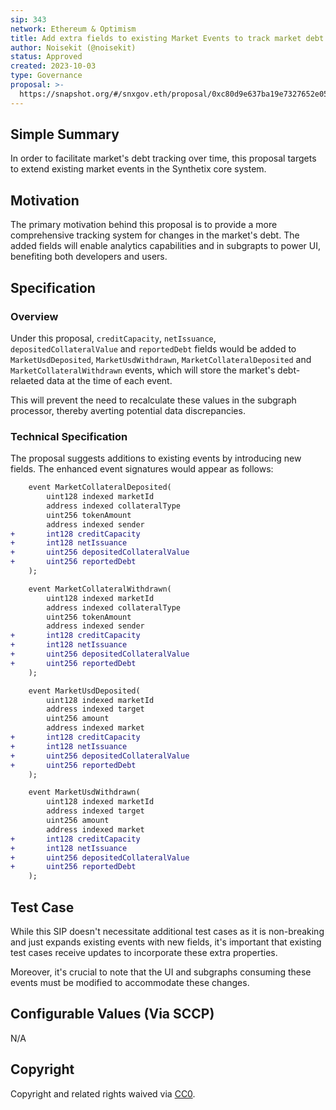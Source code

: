 ```yaml
---
sip: 343
network: Ethereum & Optimism
title: Add extra fields to existing Market Events to track market debt changes
author: Noisekit (@noisekit)
status: Approved
created: 2023-10-03
type: Governance
proposal: >-
  https://snapshot.org/#/snxgov.eth/proposal/0xc80d9e637ba19e7327652e05fbe1f3c948e4aae1bb618241e1377930dadbfbac
---
```


## Simple Summary

In order to facilitate market's debt tracking over time, this proposal targets to extend existing market events in the Synthetix core system. 

## Motivation

The primary motivation behind this proposal is to provide a more comprehensive tracking system for changes in the market's debt. The added fields will enable analytics capabilities and in subgrapts to power UI, benefiting both developers and users.

## Specification

### Overview

Under this proposal, `creditCapacity`, `netIssuance`, `depositedCollateralValue` and `reportedDebt` fields would be added to `MarketUsdDeposited`, `MarketUsdWithdrawn`, `MarketCollateralDeposited` and `MarketCollateralWithdrawn` events, which will store the market's debt-relaeted data at the time of each event.

This will prevent the need to recalculate these values in the subgraph processor, thereby averting potential data discrepancies.

### Technical Specification

The proposal suggests additions to existing events by introducing new fields. The enhanced event signatures would appear as follows:

```diff
    event MarketCollateralDeposited(
        uint128 indexed marketId
        address indexed collateralType
        uint256 tokenAmount
        address indexed sender
+       int128 creditCapacity
+       int128 netIssuance
+       uint256 depositedCollateralValue
+       uint256 reportedDebt
    );
```


```diff
    event MarketCollateralWithdrawn(
        uint128 indexed marketId
        address indexed collateralType
        uint256 tokenAmount
        address indexed sender
+       int128 creditCapacity
+       int128 netIssuance
+       uint256 depositedCollateralValue
+       uint256 reportedDebt
    );
```

```diff
    event MarketUsdDeposited(
        uint128 indexed marketId
        address indexed target
        uint256 amount
        address indexed market
+       int128 creditCapacity
+       int128 netIssuance
+       uint256 depositedCollateralValue
+       uint256 reportedDebt
    );
```


```diff
    event MarketUsdWithdrawn(
        uint128 indexed marketId
        address indexed target
        uint256 amount
        address indexed market
+       int128 creditCapacity
+       int128 netIssuance
+       uint256 depositedCollateralValue
+       uint256 reportedDebt
    );
```

## Test Case

While this SIP doesn't necessitate additional test cases as it is non-breaking and just expands existing events with new fields, it's important that existing test cases receive updates to incorporate these extra properties.

Moreover, it's crucial to note that the UI and subgraphs consuming these events must be modified to accommodate these changes.

## Configurable Values (Via SCCP)

N/A

## Copyright

Copyright and related rights waived via [CC0](https://creativecommons.org/publicdomain/zero/1.0/).
